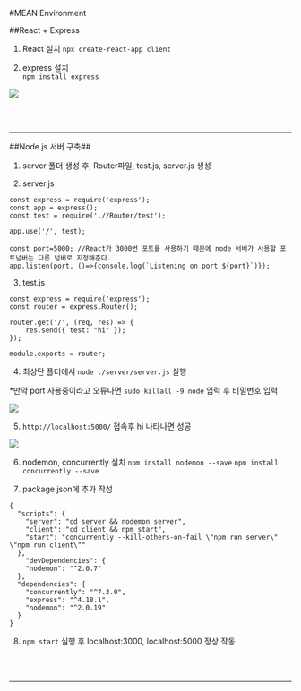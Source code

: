 #MEAN Environment



##React + Express 
1. React 설치
`npx create-react-app client`

2. express 설치  
`npm install express`

<img src="https://user-images.githubusercontent.com/57519789/187075204-2143bb38-0b15-4fe5-93e7-c7409470e4d2.png">

<br><br>
<hr>
##Node.js 서버 구축##

1. server 폴더 생성 후, Router파일, test.js, server.js 생성


2.  server.js
```
const express = require('express');
const app = express();
const test = require('.//Router/test');

app.use('/', test);

const port=5000; //React가 3000번 포트를 사용하기 때문에 node 서버가 사용할 포트넘버는 다른 넘버로 지정해준다.
app.listen(port, ()=>{console.log(`Listening on port ${port}`)});
```

3. test.js
```
const express = require('express');
const router = express.Router();

router.get('/', (req, res) => {
    res.send({ test: "hi" });
});

module.exports = router;
```
4. 최상단 폴더에서 `node ./server/server.js` 실행

*만약 port 사용중이라고 오류나면 `sudo killall -9 node` 입력 후 비밀번호 입력

<img  src="https://user-images.githubusercontent.com/57519789/187075788-86a882ab-9f04-4df1-8a96-921b2a407139.png">

5. `http://localhost:5000/` 접속후 hi 나타나면 성공

<img src="https://user-images.githubusercontent.com/57519789/187075847-400b0893-d673-4a10-940e-e3f1d1d613f4.png">

6. nodemon, concurrently 설치 
`npm install nodemon --save`
`npm install concurrently --save`

7.  package.json에 추가 작성
```
{
  "scripts": {
    "server": "cd server && nodemon server",
    "client": "cd client && npm start",
    "start": "concurrently --kill-others-on-fail \"npm run server\" \"npm run client\""
  },
    "devDependencies": {
    "nodemon": "^2.0.7"
  },
  "dependencies": {
    "concurrently": "^7.3.0",
    "express": "^4.18.1",
    "nodemon": "^2.0.19"
  }
}
```
8. `npm start` 실행 후 
localhost:3000, localhost:5000 정상 작동

<br><br>
<hr>